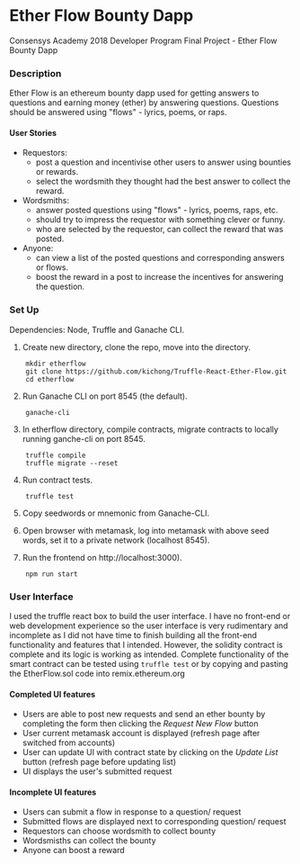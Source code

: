 # Ether Flow Bounty Dapp
Consensys Academy 2018 Developer Program Final Project - Ether Flow Bounty Dapp

### Description
Ether Flow is an ethereum bounty dapp used for getting answers to questions and earning money (ether) by answering questions.
Questions should be answered using "flows" - lyrics, poems, or raps. 

#### User Stories
* Requestors:
  * post a question and incentivise other users to answer using bounties or rewards.
  * select the wordsmith they thought had the best answer to collect the reward.
* Wordsmiths:
  * answer posted questions using "flows" - lyrics, poems, raps, etc.
  * should try to impress the requestor with something clever or funny.
  * who are selected by the requestor, can collect the reward that was posted.
* Anyone:
  * can view a list of the posted questions and corresponding answers or flows.
  * boost the reward in a post to increase the incentives for answering the question.
  
### Set Up
Dependencies: Node, Truffle and Ganache CLI.

1. Create new directory, clone the repo, move into the directory.

```
    mkdir etherflow
    git clone https://github.com/kichong/Truffle-React-Ether-Flow.git
    cd etherflow
```

2. Run Ganache CLI on port 8545 (the default).

```
    ganache-cli
```

3. In etherflow directory, compile contracts, migrate contracts to locally running ganche-cli on port 8545.

```	
    truffle compile
    truffle migrate --reset
```
 
    
4.  Run contract tests.

```
    truffle test
```

5. Copy seedwords or mnemonic from Ganache-CLI.

6. Open browser with metamask, log into metamask with above seed words, set it to a private network (localhost 8545).

7. Run the frontend on http://localhost:3000).

```
    npm run start
```
    
 ### User Interface
 I used the truffle react box to build the user interface. I have no front-end or web development experience so the user interface is very rudimentary and incomplete as I did not have time to finish building all the front-end functionality and features that I intended. However, the solidity contract is complete and its logic is working as intended. Complete functionality of the smart contract can be tested using `truffle test` or by copying and pasting the EtherFlow.sol code into remix.ethereum.org
 #### Completed UI features
 * Users are able to post new requests and send an ether bounty by completing the form then clicking the *Request New Flow* button
 * User current metamask account is displayed (refresh page after switched from accounts)
 * User can update UI with contract state by clicking on the *Update List* button (refresh page before updating list)
 * UI displays the user's submitted request
 #### Incomplete UI features
 * Users can submit a flow in response to a question/ request
 * Submitted flows are displayed next to corresponding question/ request
 * Requestors can choose wordsmith to collect bounty
 * Wordsmisths can collect the bounty
 * Anyone can boost a reward
